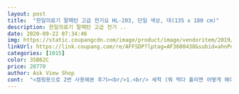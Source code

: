 ```yaml
---
layout: post 
title:  "한일의료기 말패턴 고급 전기요 HL-203, 단일 색상, 대(135 x 180 cm)" 
description: 한일의료기 말패턴 고급 전기 ..
date: 2020-09-22 07:34:46 
img: https://static.coupangcdn.com/image/product/image/vendoritem/2019/09/27/3299828294/aa179e70-12ac-440e-8f7e-d3b8669b4b9e.jpg 
linkUrl: https://link.coupang.com/re/AFFSDP?lptag=AF3600438&subid=ahnPublicAsk&pageKey=37870577&itemId=139764677&vendorItemId=3299828294&traceid=V0-113-3ca712f709327f28 
categories: [1015] 
color: 35B62C 
price: 28770 
author: Ask View Shop 
cont:  "<캠핑용으로 2번 사용해본 후기><br/>1.<br/> 세척 (뭐 먹다 흘리면 어떻게 해야할지 고민중임)<br/>1.<br/> 얇고 가벼움<br/>11월 29일날 주문해서 로켓배송으로 그 담날<br/>2.<br/> 냄새 (새상품이라 냄새가 나는거라해서 일단 냄새 빼는중)<br/>2.<br/> 보관가방 있음<br/>3.<br/> 어디든 사용 가능 (바닥/침대 등)<br/>3.<br/> 조절기 부착 방향이 소형만 다름<br/>4.<br/> 온도 조절 가능 (6단)<br/>[단점]<br/>[장점]<br/>[총평]<br/><br/>가격도 저렴하고 가볍게 쓰기 좋은 것 같아요.<br/> 얇아서 거슬리지 않고, 그렇다고 열선이 막 느껴지진 않아요.<br/><br/>가격이 넘 착해서 구매하게된 이유도 있네여.<br/><br/>개별멀티탭에 꼽은채로 스위치만 껏다 켰다하는데<br/>걍 꼽고 1분도 안되서 뜨끈뜨끈 장난없어여<br/>겁은 또 The럽게  많아서ㅠ  바로걍 ㅃㅃ2함<br/>고대로  넣어놓겠죠?!  그 많은  열선은  어쩔ㅜㅜ?<br/>고루고루 따뜻한건지 모로도 누워보고<br/>구매하실때 참고 하셔야할 듯! 그래서 쇼파에서도 가능 할 것 같아요ㅋㅋㅋ<br/>구매한거라 소자(67.<br/>5 × 180) 들여놨구여<br/>궁디에 열선 전혀 안느껴집니다!!<br/>그레이와 베이지색에 말패턴이 촌스럽지않고 조화로워요<br/>근데 생각보다 1인은 정말 작네요ㅋㅋ 약간 요가매트? 정도 사이즈의 느낌이에요<br/>근데,  요 말패턴  전기요는  앞서  말했듯이<br/>금방이라도 꺼져버릴듯한 약한 불빛이 납니다.<br/><br/>끈상태라면 그 부분이 벌겋게 불빛을 내줘야 하는게<br/>내구성도 좋아 오래사용했으면 좋겠네요<br/>누빔이라고 해야하나? 그게 많아서 천이 들뜨거나 할것 같지 않아요.<br/> 다른 전기장판 사용해보니 실로 누빔처리한 것들은 실이 풀리는경우가 있는데 이 제품은 실로 누빈것같지않아요<br/>다른 전기요도 같이 쓰고 있는데<br/>다른제품 3 이면 이건 4정도로 해놔야 비슷하게 따뜻해요<br/>다른제품보다 온도가 조금 낮아요<br/>단시간에 따뜻해져요<br/>대단한 기대를 한게 아님에도 불구하고 한달정도<br/>대형은 더블.<br/> 퀸사이즈 용이라하네요<br/>더블사이즈침대에는 딱 맞겠어요<br/>막말로! 사용하다 고장난다해도 미련읎이<br/>말썽읎이 작동 잘 되므로 저는 잘샀다 싶습니다.<br/><br/>맞다고 생각되는데 얘는 도무지 밝혀줄 생각이<br/>매우 가볍고, 얇고, 앉은채로 밍그적 밍그적 거려도<br/>매트위에 바로 앉기 뭣해서 무릎담요 달랑<br/>못쓰더라도 고양이가 쓰면되서 저는 활용을 높게 할 것 같아요<br/>받은거니깐 한달정도 사용했네여<br/>받은날 즉시 불량유무 확인했음돠 이상 무!<br/>별넘에 자세를 다 취해봤는데.<br/>.<br/> 어우 합격!<br/>보관이  아무래도  거슬려여.<br/>  배송올때  비닐가방에<br/>부직포가방도 있어 정리하기도 용이하네요<br/>불로 지진 건가? 뭐 그런 실리콘 느낌? 뭔지 잘 모르겠지만 실은 아니라 풀릴것 같지 않아요<br/>불빛이 약하다보니 가까이 가서 다시 한번<br/>비닐가방이 아닌,  걍 암데나  놓아도 될듯합니다!<br/>사실 쇼파 위에는 방석류를 많이 쓰던데요.<br/>.<br/><br/>사용안한거라서  좀 아깝다싶어  일단  끄집어내서<br/>상품평 수십개 읽어봤는데 혹시나가 역시나 )<br/>상품평을 보다보니 제가 받은 제품과<br/>서있는데.<br/>.<br/> 첨에는 이거뭐지?! 했지만<br/>설명대로라면.<br/>.<br/> 전기꼽고 고온으로 확 올렸다가<br/>소자로  구매하길  잘했다  싶은  또다른  이유가.<br/>.<br/><br/>소형은 간이침대<br/>아주 또렷한 주황빛을 뿜뿜하던데.<br/>.<br/> 제꺼는 걍<br/>얼마나 따뜻한가 누워도 보고ㆍ엎뎌도 보고<br/>온도조절기 4정도로 해놓고 전기요 위에 얇은 요 하나 깔고 쓰면 적당히 따땃하니 온도 좋아요<br/>온도조절기가 다르네요<br/>온도조절기가 새롭게 바뀐것같아요<br/>온도조절기에 불이 넘넘 흐리멍텅하게 들옵니다.<br/><br/>온라인쑈ㅑ핑은 뭐다?!?!? 뽑기운빨이다!!<br/>완벽한듯 하지만 얘도 한가지 아쉬운 점이 있네여!<br/>왜때문인지 매트 앞뒤로 말들이 우두커니<br/>용도는 취침용이 아닌 시려운 엉덩이 보호차원으로<br/>읎나봅니다.<br/>.<br/><br/>이건 곧 구매할 쇼파 위에 두고 쓰고 싶어서 구매했습니다!<br/>이게 꼭 두번 일을 시켜서여.<br/><br/>자꾸 보니깐뭐, 그 나름 멋스러움.<br/><br/>작년에  전기장판 중형  구매했는데(120 × 180)<br/>잘 쓸게요<br/>저녁에는 쌀쌀한데 전기요깔고 따뜻하게 잘잤어요<br/>저는 아직 쇼파 구매 안했고 벙커 살지도 몰라서 고민하다 그냥 1인 전기요로 구매!ㅋㅋ<br/>저는 집에서 쓸 용도는 아니고<br/>저보다 두달정도 먼저 구매하신분 상품평 보니까<br/>적정온도로 마춰 사용하라는데 그딴거 필요읎음!!<br/>전기 연결해서 작동해보니 잘 작동하네요<br/>전기꼽고  앉아봤는데  순간 찌릿? 하길래  겁나서<br/>전기뽑는데  손에  찌릿;;<br/>전기요가 가볍고 자리도 크게 차지하지 않아 가지고 다니기 좋아요<br/>접혀져서  오는데  겨울  지나면  다시  그 가방에<br/>제가 구입한건 대형이고요<br/>제가 받은 제품은 2020년2월 제조된 제품입니다<br/>중형은 싱글.<br/> 슈퍼싱글<br/>진심  가볍고  자리차지  안해서  이번  겨울  지나고<br/>참고로 저는 새집에 방마다 두려고 대/중/소 전부 구매했습니다!<br/>참고로 전기선이 1미터 남짓이예요<br/>췃버릴 수 있는 부담읎는 가격이라서여.<br/><br/>침대  새로 장만하면서  못쓰게  되써여  몇번<br/>침대가 콘센트와 멀리 있는분은 멀티탭 있어야겠어요<br/>침대나 이불 위에서 쓰기에 적당하고 감촉도 크게 나쁘지 않아서 그 위에 얇은 이불 굳이 안깔아도 되구요.<br/><br/>침대에 사용하실 분들을 위해 퀸사이즈 침대에 올려보았어요<br/>캠핑용으로 구매했습니다<br/>켜진건가? 들여다 봐야하고 거실불을 완전 다<br/>퀸 사이즈침대 상하좌우 한뼘씩 남게 얼추 맞아요<br/>크기가  커서  좋은점이  분명  있을테지만<br/>한 두번은 그닥 신경 안썻는데.<br/>.<br/> 사용하다 보니깐<br/>한장 깔았는데 1단 이상을 해놓은적이 읎어여!<br/>" 
---
```

